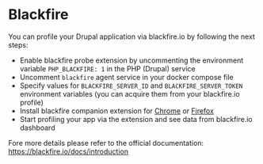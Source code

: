# Blackfire

You can profile your Drupal application via blackfire.io by following the next steps:

* Enable blackfire probe extension by uncommenting the environment variable `PHP_BLACKFIRE: 1` in the PHP (Drupal) service
* Uncomment `blackfire` agent service in your docker compose file 
* Specify values for `BLACKFIRE_SERVER_ID` and `BLACKFIRE_SERVER_TOKEN` environment variables (you can acquire them from your blackfire.io profile)
* Install blackfire companion extension for [Chrome](https://blackfire.io/docs/integrations/chrome) or [Firefox](https://blackfire.io/docs/integrations/firefox)
* Start profiling your app via the extension and see data from blackfire.io dashboard

Fore more details please refer to the official documentation: https://blackfire.io/docs/introduction
